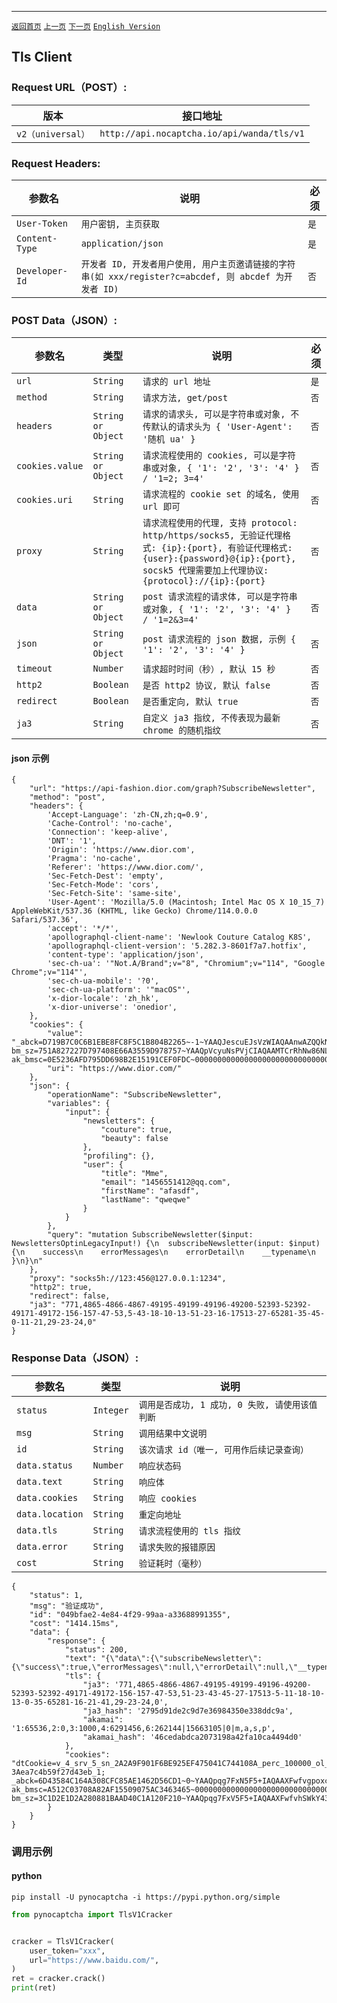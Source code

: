 ------
[`返回首页`](../README.md)    [`上一页`](akamai.md)      [`下一页`](discord.md) [`English Version`](../en-US/tls.md)

## Tls Client

### Request URL（POST）:

| 版本               | 接口地址                                                    |
|------------------|---------------------------------------------------------|
| `v2（universal）` | `http://api.nocaptcha.io/api/wanda/tls/v1` |

### Request Headers:

| 参数名            | 说明                 | 必须  |
|----------------|--------------------|-----|
| `User-Token`   | `用户密钥, 主页获取`       | `是` |
| `Content-Type` | `application/json` | `是` |
| `Developer-Id` | `开发者 ID, 开发者用户使用, 用户主页邀请链接的字符串(如 xxx/register?c=abcdef, 则 abcdef 为开发者 ID)`           | `否` |

### POST Data（JSON）:

| 参数名          | 类型        | 说明                                                                                                                                                             | 必须  |
|--------------|-----------|----------------------------------------------------------------------------------------------------------------------------------------------------------------|-----|
| `url`           | `String`  | `请求的 url 地址`                                                                                                                          | `是` |
| `method`        | `String`  | `请求方法, get/post`       | `否` |
| `headers`       | `String or Object`  | `请求的请求头, 可以是字符串或对象, 不传默认的请求头为 { 'User-Agent': '随机 ua' } `       | `否` |
| `cookies.value` | `String or Object` | `请求流程使用的 cookies, 可以是字符串或对象, { '1': '2', '3': '4' } / '1=2; 3=4'`   | `否` |
| `cookies.uri`   | `String`  | `请求流程的 cookie set 的域名, 使用 url 即可`   | `否` |
| `proxy`         | `String`  | `请求流程使用的代理, 支持 protocol: http/https/socks5, 无验证代理格式: {ip}:{port}, 有验证代理格式: {user}:{password}@{ip}:{port}, socsk5 代理需要加上代理协议: {protocol}://{ip}:{port}`   | `否` |
| `data`          | `String or Object` | `post 请求流程的请求体, 可以是字符串或对象, { '1': '2', '3': '4' } / '1=2&3=4'`   | `否` |
| `json`          | `String or Object` | `post 请求流程的 json 数据, 示例 { '1': '2', '3': '4' }`   | `否` |
| `timeout`       | `Number`   | `请求超时时间（秒）, 默认 15 秒`   | `否` |
| `http2`         | `Boolean`  | `是否 http2 协议, 默认 false`   | `否` |
| `redirect`      | `Boolean`  | `是否重定向, 默认 true`   | `否` |
| `ja3`           | `String`   | `自定义 ja3 指纹, 不传表现为最新 chrome 的随机指纹`   | `否` |

#### json 示例

```
{
    "url": "https://api-fashion.dior.com/graph?SubscribeNewsletter",
    "method": "post",
    "headers": {
        'Accept-Language': 'zh-CN,zh;q=0.9',
        'Cache-Control': 'no-cache',
        'Connection': 'keep-alive',
        'DNT': '1',
        'Origin': 'https://www.dior.com',
        'Pragma': 'no-cache',
        'Referer': 'https://www.dior.com/',
        'Sec-Fetch-Dest': 'empty',
        'Sec-Fetch-Mode': 'cors',
        'Sec-Fetch-Site': 'same-site',
        'User-Agent': 'Mozilla/5.0 (Macintosh; Intel Mac OS X 10_15_7) AppleWebKit/537.36 (KHTML, like Gecko) Chrome/114.0.0.0 Safari/537.36',
        'accept': '*/*',
        'apollographql-client-name': 'Newlook Couture Catalog K8S',
        'apollographql-client-version': '5.282.3-8601f7a7.hotfix',
        'content-type': 'application/json',
        'sec-ch-ua': '"Not.A/Brand";v="8", "Chromium";v="114", "Google Chrome";v="114"',
        'sec-ch-ua-mobile': '?0',
        'sec-ch-ua-platform': '"macOS"',
        'x-dior-locale': 'zh_hk',
        'x-dior-universe': 'onedior',
    },
    "cookies": {
        "value": "_abck=D719B7C0C6B1EBE8FC8F5C1B804B2265~-1~YAAQJescuEJsVzWIAQAAnwAZQQkN297mPe+Q48Xd0/10jSvgz/y69qQbPEwxUuQZhIhisL+GFAMfvabHtQPRUbiIqzDD6vA9iN9lvjzaAbKaL+aNXF/3EhpYYYUsBa0q92JUxusD8F09nFXy3mfZ8p8GzDk+/ikw4Y8QVQcchjC/s6XYbG+I2RSHl+lDOSvR2biGLFZ1dW2PsFZQ6Fs4M1/ccWfaXg6IRvzjlWaF0vH8GIoljDVRvZxwCeUO71QJORFxeVEEO43BiC3LczJhMomt8pnTbnJcMbMbi1zFcYUKUZjYvB7+kJ1JsMHfVdzbrwTB2I3bePGPgX06RvzCReVCETYpJB7H+XEeJgQQDzKiYZhCONfnae3BQUll~-1~-1~1684722838; bm_sz=751A827227D797408E66A3559D978757~YAAQpVcyuNsPVjCIAQAAMTCrRhNw86NLVNcBypYZvOkbMMnc+ef6EeDWu9UtvPw3OfyfpKLmEFQeDw99mddahdMlOj3VxzPz8eV9mfMSWDLxup33fIKAvsMvnUjvAJV0gpZvTTwdk0atKXCg1DXvs+U+VOvPPJtS76B2t+r0jXrB+cUm2hJL7qF59kbHLBl54yypauoWa1qEu9lgelS5kdwiR93A0c9IRagfLG4VjFydhZBoD6ldWEQjQUflrf00GSoxQpL0QBKRlD7fFNRtMhBmndvu5yoGdixtPXCEKk5BzRl/~4605506~4276528; ak_bmsc=0E5236AFD795DD698B2E15191CEF0FDC~000000000000000000000000000000~YAAQpVcyuNoPVjCIAQAAMTCrRhNkrxzrgkZ1QP7XH0+hyJ2ul+4V0reJDlf1omJylP4/7vc+bxfB8EW1pfuYQWdBmzTBnE84h+7tH1SbFvNNNDul53BJsoOd79t8V0LGQdlXls3FWxITVSwuVlvCQTuJY1jq+uxrTTFFWpuqWQZnWkaLC/p8E7KRycXTaDSh7UW4k6ISRmssUftgDxwjZg43T6IbMyPf9dugLQSg9dKx4p8wyTcNern/fHfx7dAABbnUJkwmP+Y/eR4mfc9MJtIsJ3006DKH7PNoZ5JhtmnN9JTuhwfSEEnCrhs0j/cb2TrsSMo26w4C1xIaUNwZXE77YDci8VIkwEq9NvSTrTZUncSl0rsvoBz0j4QheSI=",
        "uri": "https://www.dior.com/"
    },
    "json": {
        "operationName": "SubscribeNewsletter",
        "variables": {
            "input": {
                "newsletters": {
                    "couture": true,
                    "beauty": false
                },
                "profiling": {},
                "user": {
                    "title": "Mme",
                    "email": "1456551412@qq.com",
                    "firstName": "afasdf",
                    "lastName": "qweqwe"
                }
            }
        },
        "query": "mutation SubscribeNewsletter($input: NewslettersOptinLegacyInput!) {\n  subscribeNewsletter(input: $input) {\n    success\n    errorMessages\n    errorDetail\n    __typename\n  }\n}\n"
    },
    "proxy": "socks5h://123:456@127.0.0.1:1234",
    "http2": true,
    "redirect": false,
    "ja3": "771,4865-4866-4867-49195-49199-49196-49200-52393-52392-49171-49172-156-157-47-53,5-43-18-10-13-51-23-16-17513-27-65281-35-45-0-11-21,29-23-24,0"
}
```

### Response Data（JSON）:

| 参数名            | 类型        | 说明                            |
|----------------|-----------|-------------------------------|
| `status`       | `Integer` | `调用是否成功, 1 成功, 0 失败, 请使用该值判断` |
| `msg`          | `String`  | `调用结果中文说明`                    |
| `id`           | `String`  | `该次请求 id（唯一, 可用作后续记录查询）`      |
| `data.status`  | `Number`  | `响应状态码`    |
| `data.text`    | `String`  | `响应体`    |
| `data.cookies` | `String`  | `响应 cookies`    |
| `data.location` | `String`  | `重定向地址`    |
| `data.tls`     | `String`  | `请求流程使用的 tls 指纹`    |
| `data.error`   | `String`  | `请求失败的报错原因`    |
| `cost`         | `String`  | `验证耗时（毫秒）`                    |

```
{
    "status": 1,
    "msg": "验证成功",
    "id": "049bfae2-4e84-4f29-99aa-a33688991355",
    "cost": "1414.15ms",
    "data": {
        "response": {
            "status": 200,
            "text": "{\"data\":{\"subscribeNewsletter\":{\"success\":true,\"errorMessages\":null,\"errorDetail\":null,\"__typename\":\"NewsletterOptinResponse\"}}}\n",
            "tls": {
                "ja3": '771,4865-4866-4867-49195-49199-49196-49200-52393-52392-49171-49172-156-157-47-53,51-23-43-45-27-17513-5-11-18-10-13-0-35-65281-16-21-41,29-23-24,0',
                "ja3_hash": '2795d91de2c9d7e36984350e338ddc9a',
                "akamai": '1:65536,2:0,3:1000,4:6291456,6:262144|15663105|0|m,a,s,p',
                "akamai_hash": '46cedabdca2073198a42fa10ca4494d0'
            },
            "cookies": "dtCookie=v_4_srv_5_sn_2A2A9F901F6BE925EF475041C744108A_perc_100000_ol_0_mul_1_app-3Aea7c4b59f27d43eb_1; _abck=6D43584C164A308CFC85AE1462D56CD1~0~YAAQpqg7FxN5F5+IAQAAXFwfvgpoxc0IH5DxeBHUCgDMC4vh8eHRZkqMr5rUFAxg+Zjwi0ouU4PF9WIT9rdcJtenDDu9T438N+xtPqd0JdzKePw3Y7u7OJkZe95KAzQ/L9VqCPLEvHC9Nap2ELrgIY32GRzJKj2qgPmuX4avgoopJmJ7hLhfq9rGwqkfBWaykDHs1MHb8xSjmr/bGbDHbpzSlThrEU8PlKxL/QWOIgPDyD/hZWi5wVyLG5zim5hVeykHZEiXgucS9u/gTHUGMmlz+EZU+Gj1rZ5/vMRqe9mieGJj+93IZElOAdT5SeXmmr++XZx8PEJaE8UTj+gCADhi74Up9AR7HxFcL5yI2uixdkQt28OYUzA4JwGmk2YpBDH4ZIVTnsxQ2TmlmtC4U3Avhw==~-1~-1~-1; ak_bmsc=A512C03708A82AF15509075AC3463465~000000000000000000000000000000~YAAQpqg7FxR5F5+IAQAAXFwfvhTDvOQ0kF5T1aOHbbK5JhAaIMLCpBliUMAWu13oybOeiok1hxUFG20Mp1stJJbQxgyROf+1V15DXyjemkWmqrjmeJOn8Mvpc4WCREAxrm7Zc8lwhFROzvGnSnX4kddVIId8yePfkYELbxCjEV1jOCqj51hz8iyF5C76Ee02geGNTfpR0DwllMVnNxFDnhIJBhUjZ7XMbPta1zFJndZ4WuOdqzWVt/U/F6Iqq73eEV9oGQLxj6xDMd+PTLWB67ogSnDsG3HsFTrX9H8zC7Ql4o36B8lvAJQL8Nnyj36ezqJSOUoxweZuhsnpOajJ3qLPdsRrkqueMEXtFXFMbBs/uNKCAssX/edlkFM=; bm_sz=3C1D2E1D2A280881BAAD40C1A120F210~YAAQpqg7FxV5F5+IAQAAXFwfvhSWkY43adkIgLvfWY2v1NZKi/+2KElW+DrSt0lTZfVqiV4mpq4lDVgpuDAl3o7ttti5s2JA/WkrvIXeZKHFSDvEFwS6E3Moe7bCInlKFHSG1BvjrBoRTdHhDrIc9LEDNx2pWqhpdTs0pp3ZqouXmjVRvHHFTXh6k5Ct3vIVnyUvY6eHcvoa4ILtkvKKaY5fitwBt5OdMDa/3IJYgdeFGWXdwAZOoP5y9sO0IriqCJBQns2q+UYebGi4Y3ZO27Vu6JDOOz/NkP+8w+1Jr2xN~3487801~3359042"
        }
    }
}
```

### 调用示例

#### python

```shell
pip install -U pynocaptcha -i https://pypi.python.org/simple
```

```python
from pynocaptcha import TlsV1Cracker


cracker = TlsV1Cracker(
    user_token="xxx",
    url="https://www.baidu.com/",
)
ret = cracker.crack()
print(ret)
```
